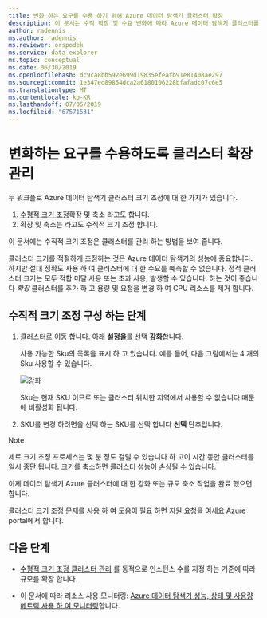 ```yaml
---
title: 변화 하는 요구를 수용 하기 위해 Azure 데이터 탐색기 클러스터 확장
description: 이 문서는 수직 확장 및 수요 변화에 따라 Azure 데이터 탐색기 클러스터를 축소 하는 단계를 설명 합니다.
author: radennis
ms.author: radennis
ms.reviewer: orspodek
ms.service: data-explorer
ms.topic: conceptual
ms.date: 06/30/2019
ms.openlocfilehash: dc9ca8bb592e699d19835efeafb91e81408ae297
ms.sourcegitcommit: 1e347ed89854dca2a6180106228bfafadc07c6e5
ms.translationtype: MT
ms.contentlocale: ko-KR
ms.lasthandoff: 07/05/2019
ms.locfileid: "67571531"
---
```

# <a name="manage-cluster-scale-up-to-accommodate-changing-demand"></a>변화하는 요구를 수용하도록 클러스터 확장 관리

두 워크플로 Azure 데이터 탐색기 클러스터 크기 조정에 대 한 가지가 있습니다.
1. [수평적 크기 조정](manage-cluster-horizontal-scaling.md)확장 및 축소 라고도 합니다.
2. 확장 및 축소는 라고도 수직적 크기 조정 합니다.

이 문서에는 수직적 크기 조정은 클러스터를 관리 하는 방법을 보여 줍니다.

클러스터 크기를 적절하게 조정하는 것은 Azure 데이터 탐색기의 성능에 중요합니다. 하지만 절대 정확도 사용 하 여 클러스터에 대 한 수요를 예측할 수 없습니다. 정적 클러스터 크기는 모두 적합 미달 사용 또는 초과 사용, 발생할 수 있습니다. 하는 것이 좋습니다 *확장* 클러스터를 추가 하 고 용량 및 요청을 변경 하 여 CPU 리소스를 제거 합니다. 

## <a name="steps-to-configure-vertical-scaling"></a>수직적 크기 조정 구성 하는 단계

1. 클러스터로 이동 합니다. 아래 **설정을**를 선택 **강화**합니다.

    사용 가능한 Sku의 목록을 표시 하 고 있습니다. 예를 들어, 다음 그림에서는 4 개의 Sku 사용할 수 있습니다.

    ![강화](media/manage-cluster-vertical-scaling/scale-up.png)

    Sku는 현재 SKU 이므로 또는 클러스터 위치한 지역에서 사용할 수 없습니다 때문에 비활성화 됩니다.

1. SKU를 변경 하려면을 선택 하는 SKU를 선택 합니다 **선택** 단추입니다.

> [!NOTE]
> 세로 크기 조정 프로세스는 몇 분 정도 걸릴 수 있습니다 하 고이 시간 동안 클러스터를 일시 중단 됩니다. 크기를 축소하면 클러스터 성능이 손상될 수 있습니다.

이제 데이터 탐색기 Azure 클러스터에 대 한 강화 또는 규모 축소 작업을 완료 했으면 합니다.

클러스터 크기 조정 문제를 사용 하 여 도움이 필요 하면 [지원 요청을 여세요](https://portal.azure.com/#blade/Microsoft_Azure_Support/HelpAndSupportBlade/overview) Azure portal에서 합니다.

## <a name="next-steps"></a>다음 단계

* [수평적 크기 조정 클러스터 관리](manage-cluster-horizontal-scaling.md) 를 동적으로 인스턴스 수를 지정 하는 기준에 따라 규모를 확장 합니다.

* 이 문서에 따라 리소스 사용 모니터링: [Azure 데이터 탐색기 성능, 상태 및 사용량 메트릭 사용 하 여 모니터링](using-metrics.md)합니다.

